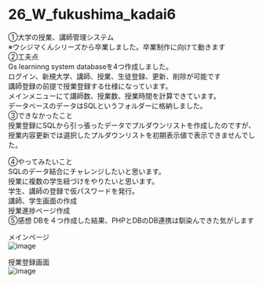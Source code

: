 # 26_W_fukushima_kadai6<br>
①大学の授業、講師管理システム<br>
※ウシジマくんシリーズから卒業しました。卒業制作に向けて動きます<br>
②工夫点<br>Gs learninng system
databaseを4つ作成しました。<br>
ログイン、新規大学、講師、授業、生徒登録、更新、削除が可能です<br>
講師登録の前提で授業登録する仕様になっています。<br>
メインメニューにて講師数、授業数、授業時間を計算できています。<br>
データベースのデータはSQLというフォルダーに格納しました。<br>
③できなかったこと<br>
授業登録にSQLから引っ張ったデータでプルダウンリストを作成したのですが、<br>
授業内容更新では選択したプルダウンリストを初期表示値で表示できませんでした。<br>

④やってみたいこと<br>
SQLのデータ結合にチャレンジしたいと思います。<br>
授業に複数の学生紐づけをやりたいと思います。<br>
学生、講師の登録で仮パスワードを発行。<br>
講師、学生画面の作成<br>
授業進捗ページ作成<br>
⑤感想
DBを４つ作成した結果、PHPとDBのDB連携は馴染んできた気がします

メインページ<br>
![image](https://user-images.githubusercontent.com/54490421/123516619-fd3edc00-d6d7-11eb-9523-c23ef3ff3e54.png)

授業登録画面<br>
![image](https://user-images.githubusercontent.com/54490421/123516630-092a9e00-d6d8-11eb-9507-aa6af2580644.png)
